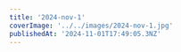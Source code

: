 ```yaml
---
title: '2024-nov-1'
coverImage: '../../images/2024-nov-1.jpg'
publishedAt: '2024-11-01T17:49:05.3NZ'
---
```

